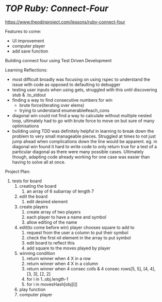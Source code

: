 # *TOP Ruby: Connect-Four*

https://www.theodinproject.com/lessons/ruby-connect-four

Features to come:
- UI improvement
- computer player
- add save function


Building connect four using Test Driven Development

Learning Reflections:
- most difficult broadly was focusing on using rspec to understand the issue with code as opposed to defaulting to debugger
- testing user inputs when using gets, struggled with this until discovering stub & .to_stdout
- finding a way to find consecutive numbers for win
    - brute force(iterating over elems)
    - trying to understand enumerable#each_cons
- diagonal win could not find a way to calculate without multiple nested loop, ultimately had to go with brute force to move on but sure of many optimisations
- building using TDD was definitely helpful in learning to break down the problem to very small manageable pieces. Struggled at times to not just jump ahead when complications down the line would be apparent. eg. in diagonal win found it hard to write code to only return true for a test of a particular diagonal as there were many possible cases. Ultimately though, adapting code already working for one case was easier than having to solve all at once.



Project Plan: 

1. tests for board
    1. creating the board
        1. an array of 6 subarray of length 7
    2. edit the board
        1. edit desired element
    3. create players
        1. create array of two players
        2. each player to have a name and symbol
        3. allow editing of the name
    4. edit(to come before win) player chooses square to add to
        1. request from the user a column to put their symbol
        2. check the first nil element in the array to put symbol
        3. edit board to reflect this
        4. add square to the moves played by player
    5. winning condition
        1. return winner when 4 X in a row
        2. return winner when 4 X in a column
        3. return winner when 4 consec colls & 4 consec rows[5, 5], [4, 4], [3, 3], [2, 2]
        4. for i in 1..obj.length-1
        5. for i in movesHash[obj[i]] 
    6. play function
    7. computer player
    
    
